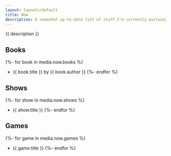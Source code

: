 ```yaml
---
layout: layouts/default
title: Now
description: A somewhat up-to-date list of stuff I'm currently pursuing, consuming, or being entertained by.
---
```


{{ description }}

## Books
{%- for book in media.now.books %}
* {{ book.title }} by {{ book.author }}
{%- endfor %}

## Shows
{%- for show in media.now.shows %}
* {{ show.title }}
{%- endfor %}

## Games
{%- for game in media.now.games %}
* {{ game.title }}
{%- endfor %}

